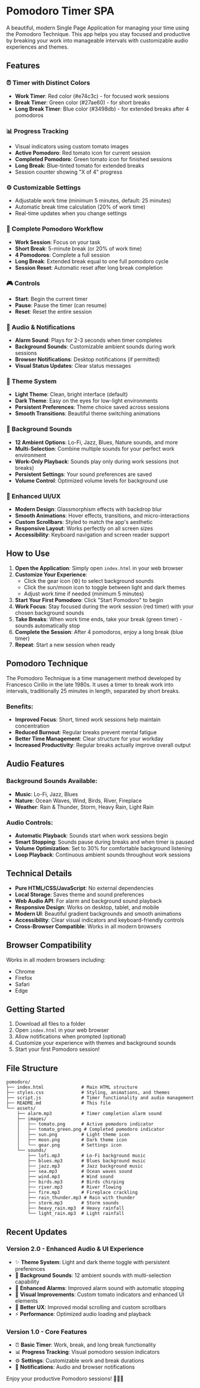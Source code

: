 # Pomodoro Timer SPA

A beautiful, modern Single Page Application for managing your time using the Pomodoro Technique. This app helps you stay focused and productive by breaking your work into manageable intervals with customizable audio experiences and themes.

## Features

### ⏰ Timer with Distinct Colors
- **Work Timer**: Red color (#e74c3c) - for focused work sessions
- **Break Timer**: Green color (#27ae60) - for short breaks
- **Long Break Timer**: Blue color (#3498db) - for extended breaks after 4 pomodoros

### 📊 Progress Tracking
- Visual indicators using custom tomato images
- **Active Pomodoro**: Red tomato icon for current session
- **Completed Pomodoro**: Green tomato icon for finished sessions
- **Long Break**: Blue-tinted tomato for extended breaks
- Session counter showing "X of 4" progress

### ⚙️ Customizable Settings
- Adjustable work time (minimum 5 minutes, default: 25 minutes)
- Automatic break time calculation (20% of work time)
- Real-time updates when you change settings

### 🎯 Complete Pomodoro Workflow
- **Work Session**: Focus on your task
- **Short Break**: 5-minute break (or 20% of work time)
- **4 Pomodoros**: Complete a full session
- **Long Break**: Extended break equal to one full pomodoro cycle
- **Session Reset**: Automatic reset after long break completion

### 🎮 Controls
- **Start**: Begin the current timer
- **Pause**: Pause the timer (can resume)
- **Reset**: Reset the entire session

### 🔔 Audio & Notifications
- **Alarm Sound**: Plays for 2-3 seconds when timer completes
- **Background Sounds**: Customizable ambient sounds during work sessions
- **Browser Notifications**: Desktop notifications (if permitted)
- **Visual Status Updates**: Clear status messages

### 🎨 Theme System
- **Light Theme**: Clean, bright interface (default)
- **Dark Theme**: Easy on the eyes for low-light environments
- **Persistent Preferences**: Theme choice saved across sessions
- **Smooth Transitions**: Beautiful theme switching animations

### 🎵 Background Sounds
- **12 Ambient Options**: Lo-Fi, Jazz, Blues, Nature sounds, and more
- **Multi-Selection**: Combine multiple sounds for your perfect work environment
- **Work-Only Playback**: Sounds play only during work sessions (not breaks)
- **Persistent Settings**: Your sound preferences are saved
- **Volume Control**: Optimized volume levels for background use

### 🎨 Enhanced UI/UX
- **Modern Design**: Glassmorphism effects with backdrop blur
- **Smooth Animations**: Hover effects, transitions, and micro-interactions
- **Custom Scrollbars**: Styled to match the app's aesthetic
- **Responsive Layout**: Works perfectly on all screen sizes
- **Accessibility**: Keyboard navigation and screen reader support

## How to Use

1. **Open the Application**: Simply open `index.html` in your web browser
2. **Customize Your Experience**:
   - Click the gear icon (⚙️) to select background sounds
   - Click the sun/moon icon to toggle between light and dark themes
   - Adjust work time if needed (minimum 5 minutes)
3. **Start Your First Pomodoro**: Click "Start Pomodoro" to begin
4. **Work Focus**: Stay focused during the work session (red timer) with your chosen background sounds
5. **Take Breaks**: When work time ends, take your break (green timer) - sounds automatically stop
6. **Complete the Session**: After 4 pomodoros, enjoy a long break (blue timer)
7. **Repeat**: Start a new session when ready

## Pomodoro Technique

The Pomodoro Technique is a time management method developed by Francesco Cirillo in the late 1980s. It uses a timer to break work into intervals, traditionally 25 minutes in length, separated by short breaks.

### Benefits:
- **Improved Focus**: Short, timed work sessions help maintain concentration
- **Reduced Burnout**: Regular breaks prevent mental fatigue
- **Better Time Management**: Clear structure for your workday
- **Increased Productivity**: Regular breaks actually improve overall output

## Audio Features

### Background Sounds Available:
- **Music**: Lo-Fi, Jazz, Blues
- **Nature**: Ocean Waves, Wind, Birds, River, Fireplace
- **Weather**: Rain & Thunder, Storm, Heavy Rain, Light Rain

### Audio Controls:
- **Automatic Playback**: Sounds start when work sessions begin
- **Smart Stopping**: Sounds pause during breaks and when timer is paused
- **Volume Optimization**: Set to 30% for comfortable background listening
- **Loop Playback**: Continuous ambient sounds throughout work sessions

## Technical Details

- **Pure HTML/CSS/JavaScript**: No external dependencies
- **Local Storage**: Saves theme and sound preferences
- **Web Audio API**: For alarm and background sound playback
- **Responsive Design**: Works on desktop, tablet, and mobile
- **Modern UI**: Beautiful gradient backgrounds and smooth animations
- **Accessibility**: Clear visual indicators and keyboard-friendly controls
- **Cross-Browser Compatible**: Works in all modern browsers

## Browser Compatibility

Works in all modern browsers including:
- Chrome
- Firefox
- Safari
- Edge

## Getting Started

1. Download all files to a folder
2. Open `index.html` in your web browser
3. Allow notifications when prompted (optional)
4. Customize your experience with themes and background sounds
5. Start your first Pomodoro session!

## File Structure

```
pomodoro/
├── index.html              # Main HTML structure
├── styles.css              # Styling, animations, and themes
├── script.js               # Timer functionality and audio management
├── README.md               # This file
└── assets/
    ├── alarm.mp3           # Timer completion alarm sound
    ├── images/
    │   ├── tomato.png      # Active pomodoro indicator
    │   ├── tomato_green.png # Completed pomodoro indicator
    │   ├── sun.png         # Light theme icon
    │   ├── moon.png        # Dark theme icon
    │   └── gear.png        # Settings icon
    └── sounds/
        ├── lofi.mp3        # Lo-Fi background music
        ├── blues.mp3       # Blues background music
        ├── jazz.mp3        # Jazz background music
        ├── sea.mp3         # Ocean waves sound
        ├── wind.mp3        # Wind sound
        ├── birds.mp3       # Birds chirping
        ├── river.mp3       # River flowing
        ├── fire.mp3        # Fireplace crackling
        ├── rain_thunder.mp3 # Rain with thunder
        ├── storm.mp3       # Storm sounds
        ├── heavy_rain.mp3  # Heavy rainfall
        └── light_rain.mp3  # Light rainfall
```

## Recent Updates

### Version 2.0 - Enhanced Audio & UI Experience
- ✨ **Theme System**: Light and dark theme toggle with persistent preferences
- 🎵 **Background Sounds**: 12 ambient sounds with multi-selection capability
- 🔔 **Enhanced Alarms**: Improved alarm sound with automatic stopping
- 🎨 **Visual Improvements**: Custom tomato indicators and enhanced UI elements
- 📱 **Better UX**: Improved modal scrolling and custom scrollbars
- ⚡ **Performance**: Optimized audio loading and playback

### Version 1.0 - Core Features
- ⏰ **Basic Timer**: Work, break, and long break functionality
- 📊 **Progress Tracking**: Visual pomodoro session indicators
- ⚙️ **Settings**: Customizable work and break durations
- 🔔 **Notifications**: Audio and browser notifications

Enjoy your productive Pomodoro sessions! 🍅⏰🎵 